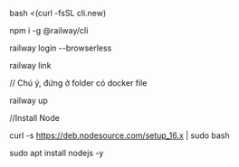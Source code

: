 bash <(curl -fsSL cli.new)

npm i -g @railway/cli

railway login --browserless

railway link

// Chú ý, đứng ở folder có docker file

railway up

//Install Node

curl -s https://deb.nodesource.com/setup_16.x | sudo bash

sudo apt install nodejs -y